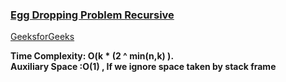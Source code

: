 ### [Egg Dropping Problem Recursive](https://www.youtube.com/watch?v=S49zeUjeUL0&list=PL_z_8CaSLPWekqhdCPmFohncHwz8TY2Go&index=43)   
[GeeksforGeeks](https://www.geeksforgeeks.org/egg-dropping-puzzle-dp-11/)   

**Time Complexity: O(k * (2 ^ min(n,k) ).           
    Auxiliary Space :O(1) , If we ignore space taken by stack frame**
